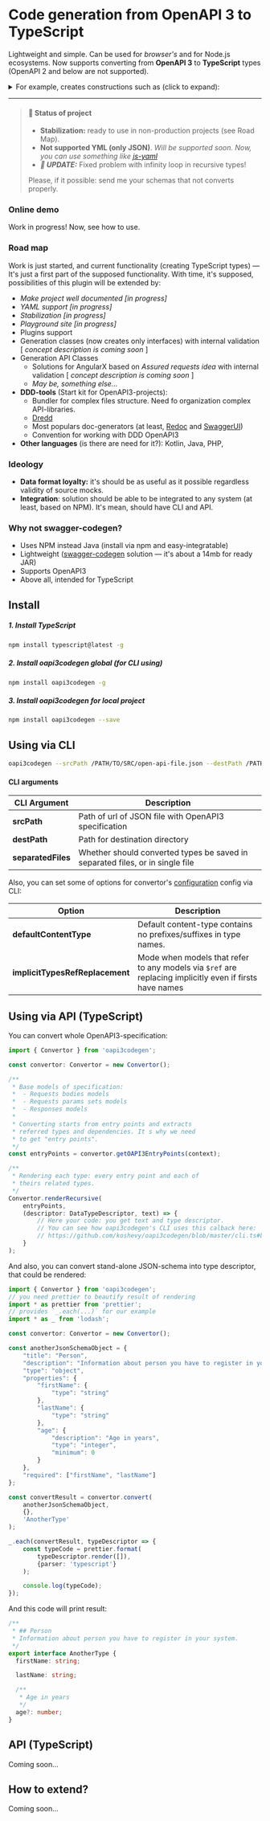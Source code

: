 # Code generation from OpenAPI 3 to TypeScript

Lightweight and simple. Can be used for *browser's* and for Node.js ecosystems.
Now supports converting from **OpenAPI 3** to **TypeScript** types (OpenAPI 2 and below are not supported).

<details>
<summary>For example, creates constructions such as (click to expand):</summary>

```typescript
/**
 * Typical 401 response
 */
export interface HttpErrorUnauthorized {
  /**
   * Error message
   */
  message: string;

  /**
   * Data appropriate to
   * [WWW-Authenticate](https://tools.ietf.org/html/rfc7235#section-3.1).
   */
  wwwAuthenticate?: {
    /**
     * Prompt to authenticate
     */
    title: string;

    /**
     * Kind of authorization user has to use
     */
    type: string;

    /**
     * Type of authority ("barrier" or etc.)
     */
    realm: string;
  };
}

export interface GetParametersMeta_response401
  extends HttpErrorUnauthorized {

  /**
   * Error message
   */
  message: string;

  /**
   * Data appropriate to
   * [WWW-Authenticate](https://tools.ietf.org/html/rfc7235#section-3.1).
   */
  wwwAuthenticate?: {
    /**
     * Prompt to authenticate
     */
    title: string;

    /**
     * Kind of authorization user has to use
     */
    type: string;

    /**
     * Type of authority ("barrier" or etc.)
     */
    realm: string;
  };
}

/**
 * Kind of request error: syntax or semantic. Syntax error means the
 * application logic error, semantics — error of data, that contragent
 * inputs.
 */
export enum HttpErrorBadRequestTypeEnum {
  Syntax = "syntax",
  Semantic = "semantic"
}

/**
 * Typical response one Bad Request Error (400)
 */
export interface HttpErrorBadRequest {
  /**
   * Common error message
   */
  message: string;

  /**
   * Kind of request error: syntax or semantic. Syntax error means the
   * application logic error, semantics — error of data, that contragent
   * inputs.
   */
  type?: HttpErrorBadRequestTypeEnum;

  /**
   * Explained description of error
   */
  description?: string;

  /**
   * Additional list of errors with JSON-pointers
   */
  errors?: Array<{
    originalMessage: string;

    message?: string;

    jsonPointer: string;
  }>;
}

/**
 * ## MetaDataView
 * MetaData helps decide what the method has to use to
 * interpret and render parameter or category of parameters.
 */
export type GetParametersMeta_response200 = Array<Category | Parameter>;

```
</details>

-----

> #### 🚦 Status of project
> - **Stabilization:** ready to use in non-production projects (see Road Map).
> - **Not supported YML (only JSON)**. *Will be supported soon. Now, you can use something like [js-yaml](https://www.npmjs.com/package/js-yaml)*
> - ***🐞 UPDATE:*** Fixed problem with infinity loop in recursive types!
>
> Please, if it possible: send me your schemas that not converts properly.

### Online demo

Work in progress! Now, see how to use.

### Road map

Work is just started, and current functionality (creating TypeScript types) —
It's just a first part of the supposed functionality.
With time, it's supposed, possibilities of this plugin will be extended by:

- *Make project well documented [in progress]*
- *YAML support [in progress]*
- *Stabilization [in progress]*
- *Playground site [in progress]*
- Plugins support
- Generation classes (now creates only interfaces) with internal validation [ *concept description is coming soon* ]
- Generation API Classes
    - Solutions for AngularX based on *Assured requests idea* with internal validation [ *concept description is coming soon* ]
    - *May be, something else...*
- **DDD-tools** (Start kit for OpenAPI3-projects):
    - Bundler for complex files structure. Need fo organization complex API-libraries.
    - [Dredd](https://www.npmjs.com/package/dredd)
    - Most populars doc-generators (at least, [Redoc](https://www.npmjs.com/package/redoc) and [SwaggerUI](https://www.npmjs.com/package/swagger-ui))
    - Convention for working with DDD OpenAPI3
- **Other languages** (is there are need for it?): Kotlin, Java, PHP, 

### Ideology

- **Data format loyalty:** it's should be as useful as it possible regardless validity of source mocks.
- **Integration**: solution should be able to be integrated to any system (at least, based on NPM). It's mean, should have CLI and API.

### Why not swagger-codegen?

- Uses NPM instead Java (install via npm and easy-integratable)
- Lightweight ([swagger-codegen](https://github.com/swagger-api/swagger-codegen) solution — it's about a 14mb for ready JAR)
- Supports OpenAPI3
- Above all, intended for TypeScript 

## Install

##### 1. Install TypeScript

```sh
npm install typescript@latest -g
``` 

##### 2. Install oapi3codegen global (for CLI using)

```sh
npm install oapi3codegen -g
``` 

##### 3. Install oapi3codegen for local project

```sh
npm install oapi3codegen --save
``` 

## Using via CLI

```sh
oapi3codegen --srcPath /PATH/TO/SRC/open-api-file.json --destPath /PATH/TO/DEST --separatedFiles true
```

#### CLI arguments

| CLI Argument       | Description                                                                   |
|--------------------|-------------------------------------------------------------------------------|
| **srcPath**        | Path of url of JSON file with OpenAPI3 specification                          |
| **destPath**       | Path for destination directory                                                |
| **separatedFiles** | Whether should converted types be saved in separated files, or in single file |

Also, you can set some of options for convertor's [configuration](https://github.com/koshevy/oapi3codegen/blob/master/core/config.ts#L99)
config via CLI:

| Option                          | Description                                                                   |
|---------------------------------|-------------------------------------------------------------------------------|
| **defaultContentType**          | Default content-type contains no prefixes/suffixes in type names.             |
| **implicitTypesRefReplacement** | Mode when models that refer to any models via `$ref` are replacing implicitly even if firsts have names |

## Using via API (TypeScript)

You can convert whole OpenAPI3-specification:

```typescript
import { Convertor } from 'oapi3codegen';

const convertor: Convertor = new Convertor();

/**
 * Base models of specification:
 *  - Requests bodies models
 *  - Requests params sets models
 *  - Responses models
 *
 * Converting starts from entry points and extracts
 * referred types and dependencies. It s why we need
 * to get "entry points". 
 */
const entryPoints = convertor.getOAPI3EntryPoints(context);

/**
 * Rendering each type: every entry point and each of
 * theirs related types.
 */
Convertor.renderRecursive(
    entryPoints,
    (descriptor: DataTypeDescriptor, text) => {
        // Here your code: you get text and type descriptor.
        // You can see how oapi3codegen's CLI uses this calback here:
        // https://github.com/koshevy/oapi3codegen/blob/master/cli.ts#L73
    }
);
```

And also, you can convert stand-alone JSON-schema into type descriptor,
that could be rendered:

```typescript
import { Convertor } from 'oapi3codegen';
// you need prettier to beautify result of rendering
import * as prettier from 'prettier';
// provides `_.each(...)` for our example
import * as _ from 'lodash';

const convertor: Convertor = new Convertor();

const anotherJsonSchemaObject = {
    "title": "Person",
    "description": "Information about person you have to register in your system.",
    "type": "object",
    "properties": {
        "firstName": {
            "type": "string"
        },
        "lastName": {
            "type": "string"
        },
        "age": {
            "description": "Age in years",
            "type": "integer",
            "minimum": 0
        }
    },
    "required": ["firstName", "lastName"]
};

const convertResult = convertor.convert(
    anotherJsonSchemaObject,
    {},
    'AnotherType'
);

_.each(convertResult, typeDescriptor => {
    const typeCode = prettier.format(
        typeDescriptor.render([]),
        {parser: 'typescript'}
    );

    console.log(typeCode);
});

```

And this code will print result:

```typescript
/**
 * ## Person
 * Information about person you have to register in your system.
 */
export interface AnotherType {
  firstName: string;

  lastName: string;

  /**
   * Age in years
   */
  age?: number;
}
```

## API (TypeScript)

Coming soon...

## How to extend?

Coming soon...